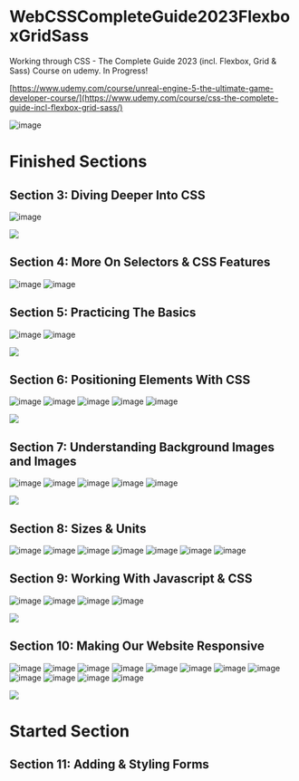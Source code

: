 # WebCSSCompleteGuide2023FlexboxGridSass
Working through CSS - The Complete Guide 2023 (incl. Flexbox, Grid &amp; Sass) Course on udemy. In Progress! 

[https://www.udemy.com/course/unreal-engine-5-the-ultimate-game-developer-course/](https://www.udemy.com/course/css-the-complete-guide-incl-flexbox-grid-sass/)

![image](https://media.githubusercontent.com/media/jacobmott/WebCSSCompleteGuide2023FlexboxGridSass/main/Screenshots/GetStartedWithCSSUdemy.png)


# Finished Sections


## Section 3: Diving Deeper Into CSS

![image](https://media.githubusercontent.com/media/jacobmott/WebCSSCompleteGuide2023FlexboxGridSass/main/Screenshots/Section3-1.png)


![](https://media.githubusercontent.com/media/jacobmott/WebCSSCompleteGuide2023FlexboxGridSass/main/Screenshots/Section3.gif)


## Section 4: More On Selectors & CSS Features

![image](https://media.githubusercontent.com/media/jacobmott/WebCSSCompleteGuide2023FlexboxGridSass/main/Screenshots/2023-07-0215_41_36-slides_max1.png)
![image](https://media.githubusercontent.com/media/jacobmott/WebCSSCompleteGuide2023FlexboxGridSass/main/Screenshots/2023-07-0215_41_36-slides_max2.png)


## Section 5: Practicing The Basics

![image](https://media.githubusercontent.com/media/jacobmott/WebCSSCompleteGuide2023FlexboxGridSass/main/Screenshots/2023-07-03-21_37_21Section5Progress1.png)
![image](https://media.githubusercontent.com/media/jacobmott/WebCSSCompleteGuide2023FlexboxGridSass/main/Screenshots/2023-07-04-15_27_21Section5-1.png)


![](https://media.githubusercontent.com/media/jacobmott/WebCSSCompleteGuide2023FlexboxGridSass/main/Screenshots/2023-07-04-15_27_21Section5-1.gif)

## Section 6: Positioning Elements With CSS

![image](https://media.githubusercontent.com/media/jacobmott/WebCSSCompleteGuide2023FlexboxGridSass/main/Screenshots/PositioningElementswithCSS1.png)
![image](https://media.githubusercontent.com/media/jacobmott/WebCSSCompleteGuide2023FlexboxGridSass/main/Screenshots/PositioningElementswithCSS2.png)
![image](https://media.githubusercontent.com/media/jacobmott/WebCSSCompleteGuide2023FlexboxGridSass/main/Screenshots/PositioningElementswithCSS3.png)
![image](https://media.githubusercontent.com/media/jacobmott/WebCSSCompleteGuide2023FlexboxGridSass/main/Screenshots/PositioningElementswithCSS4.png)
![image](https://media.githubusercontent.com/media/jacobmott/WebCSSCompleteGuide2023FlexboxGridSass/main/Screenshots/PositioningElementswithCSS5.png)

![](https://media.githubusercontent.com/media/jacobmott/WebCSSCompleteGuide2023FlexboxGridSass/main/Screenshots/PositioningElementswithCSS.gif)

## Section 7: Understanding Background Images and Images

![image](https://media.githubusercontent.com/media/jacobmott/WebCSSCompleteGuide2023FlexboxGridSass/main/Screenshots/UnderstandingBckImgsAndImgs1.png)
![image](https://media.githubusercontent.com/media/jacobmott/WebCSSCompleteGuide2023FlexboxGridSass/main/Screenshots/UnderstandingBckImgsAndImgs2.png)
![image](https://media.githubusercontent.com/media/jacobmott/WebCSSCompleteGuide2023FlexboxGridSass/main/Screenshots/UnderstandingBckImgsAndImgs3.png)
![image](https://media.githubusercontent.com/media/jacobmott/WebCSSCompleteGuide2023FlexboxGridSass/main/Screenshots/UnderstandingBckImgsAndImgs4.png)
![image](https://media.githubusercontent.com/media/jacobmott/WebCSSCompleteGuide2023FlexboxGridSass/main/Screenshots/UnderstandingBckImgsAndImgs5.png)

![](https://media.githubusercontent.com/media/jacobmott/WebCSSCompleteGuide2023FlexboxGridSass/main/Screenshots/UnderstandingBckImgsAndImgs.gif)

## Section 8: Sizes & Units

![image](https://media.githubusercontent.com/media/jacobmott/WebCSSCompleteGuide2023FlexboxGridSass/main/Screenshots/css-units-slides1.png)
![image](https://media.githubusercontent.com/media/jacobmott/WebCSSCompleteGuide2023FlexboxGridSass/main/Screenshots/css-units-slides2.png)
![image](https://media.githubusercontent.com/media/jacobmott/WebCSSCompleteGuide2023FlexboxGridSass/main/Screenshots/css-units-slides3.png)
![image](https://media.githubusercontent.com/media/jacobmott/WebCSSCompleteGuide2023FlexboxGridSass/main/Screenshots/css-units-slides4.png)
![image](https://media.githubusercontent.com/media/jacobmott/WebCSSCompleteGuide2023FlexboxGridSass/main/Screenshots/css-units-slides5.png)
![image](https://media.githubusercontent.com/media/jacobmott/WebCSSCompleteGuide2023FlexboxGridSass/main/Screenshots/css-units-slides6.png)
![image](https://media.githubusercontent.com/media/jacobmott/WebCSSCompleteGuide2023FlexboxGridSass/main/Screenshots/css-units-slides7.png)

## Section 9: Working With Javascript & CSS

![image](https://media.githubusercontent.com/media/jacobmott/WebCSSCompleteGuide2023FlexboxGridSass/main/Screenshots/WorkingWithJavascriptAndCSS1.png)
![image](https://media.githubusercontent.com/media/jacobmott/WebCSSCompleteGuide2023FlexboxGridSass/main/Screenshots/WorkingWithJavascriptAndCSS2.png)
![image](https://media.githubusercontent.com/media/jacobmott/WebCSSCompleteGuide2023FlexboxGridSass/main/Screenshots/WorkingWithJavascriptAndCSS3.png)
![image](https://media.githubusercontent.com/media/jacobmott/WebCSSCompleteGuide2023FlexboxGridSass/main/Screenshots/WorkingWithJavascriptAndCSS4.png)

![](https://media.githubusercontent.com/media/jacobmott/WebCSSCompleteGuide2023FlexboxGridSass/main/Screenshots//WorkingWithJavascriptAndCSS.gif)

## Section 10: Making Our Website Responsive

![image](https://media.githubusercontent.com/media/jacobmott/WebCSSCompleteGuide2023FlexboxGridSass/main/Screenshots/MakingOurWebsiteResponsive1.png)
![image](https://media.githubusercontent.com/media/jacobmott/WebCSSCompleteGuide2023FlexboxGridSass/main/Screenshots/MakingOurWebsiteResponsive2.png)
![image](https://media.githubusercontent.com/media/jacobmott/WebCSSCompleteGuide2023FlexboxGridSass/main/Screenshots/MakingOurWebsiteResponsive3.png)
![image](https://media.githubusercontent.com/media/jacobmott/WebCSSCompleteGuide2023FlexboxGridSass/main/Screenshots/MakingOurWebsiteResponsive4.png)
![image](https://media.githubusercontent.com/media/jacobmott/WebCSSCompleteGuide2023FlexboxGridSass/main/Screenshots/MakingOurWebsiteResponsive5.png)
![image](https://media.githubusercontent.com/media/jacobmott/WebCSSCompleteGuide2023FlexboxGridSass/main/Screenshots/MakingOurWebsiteResponsive6.png)
![image](https://media.githubusercontent.com/media/jacobmott/WebCSSCompleteGuide2023FlexboxGridSass/main/Screenshots/MakingOurWebsiteResponsive7.png)
![image](https://media.githubusercontent.com/media/jacobmott/WebCSSCompleteGuide2023FlexboxGridSass/main/Screenshots/MakingOurWebsiteResponsive8.png)
![image](https://media.githubusercontent.com/media/jacobmott/WebCSSCompleteGuide2023FlexboxGridSass/main/Screenshots/MakingOurWebsiteResponsive9.png)
![image](https://media.githubusercontent.com/media/jacobmott/WebCSSCompleteGuide2023FlexboxGridSass/main/Screenshots/MakingOurWebsiteResponsive10.png)
![image](https://media.githubusercontent.com/media/jacobmott/WebCSSCompleteGuide2023FlexboxGridSass/main/Screenshots/MakingOurWebsiteResponsive11.png)
![image](https://media.githubusercontent.com/media/jacobmott/WebCSSCompleteGuide2023FlexboxGridSass/main/Screenshots/MakingOurWebsiteResponsive12.png)

![](https://media.githubusercontent.com/media/jacobmott/WebCSSCompleteGuide2023FlexboxGridSass/main/Screenshots/MakingOurWebsiteResponsive.gif)


# Started Section

## Section 11: Adding & Styling Forms
